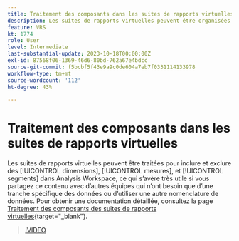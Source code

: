 ```yaml
---
title: Traitement des composants dans les suites de rapports virtuelles
description: Les suites de rapports virtuelles peuvent être organisées de manière à inclure et exclure des dimensions, des mesures et des segments dans Analysis Workspace, ce qui s’avère très utile si vous partagez ces données avec d’autres équipes qui n’ont besoin que d’une tranche spécifique des données ou si vous utilisez une autre nomenclature de données.
feature: VRS
kt: 1774
role: User
level: Intermediate
last-substantial-update: 2023-10-18T00:00:00Z
exl-id: 87568f06-1369-46d6-80bd-762a67e4bdcc
source-git-commit: f5bcbf5f43e9a9c0de604a7eb7f0331114133978
workflow-type: tm+mt
source-wordcount: '112'
ht-degree: 43%

---
```


# Traitement des composants dans les suites de rapports virtuelles

Les suites de rapports virtuelles peuvent être traitées pour inclure et exclure des [!UICONTROL dimensions], [!UICONTROL mesures], et [!UICONTROL segments] dans Analysis Workspace, ce qui s’avère très utile si vous partagez ce contenu avec d’autres équipes qui n’ont besoin que d’une tranche spécifique des données ou d’utiliser une autre nomenclature de données. Pour obtenir une documentation détaillée, consultez la page [Traitement des composants des suites de rapports virtuelles](https://experienceleague.adobe.com/docs/analytics/components/virtual-report-suites/vrs-components.html?lang=fr){target="_blank"}.

>[!VIDEO](https://video.tv.adobe.com/v/23544/?quality=12&learn=on)
